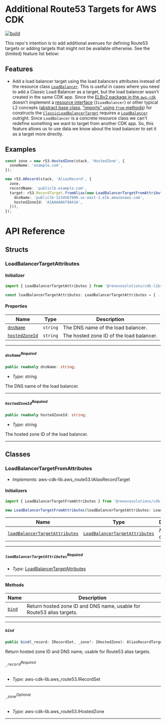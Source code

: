 # Additional Route53 Targets for AWS CDK

[![build](https://github.com/RenovoSolutions/cdk-library-route53targets/actions/workflows/build.yml/badge.svg)](https://github.com/RenovoSolutions/cdk-library-route53targets/actions/workflows/build.yml)

This repo's intention is to add additional avenues for defining Route53 targets or adding targets that might not be available otherwise. See the (limited) feature list below:

## Features

- Add a load balancer target using the load balancers attributes instead of the resource class [`LoadBalancer`](https://docs.aws.amazon.com/cdk/api/v2/docs/aws-cdk-lib.aws_elasticloadbalancing.LoadBalancer.html). This is useful in cases where you need to add a Classic Load Balancer as a target, but the load balancer wasn't created in the same CDK app. Since the [ELBv2 package in the `aws-cdk`](https://github.com/aws/aws-cdk/blob/main/packages/%40aws-cdk/aws-elasticloadbalancing/lib/load-balancer.ts) doesn't implement a [resource interface](https://github.com/aws/aws-cdk/blob/main/docs/DESIGN_GUIDELINES.md#owned-vs-unowned-constructs) (`ILoadBalancer`) or other typical L2 concepts ([abstract base class](https://github.com/aws/aws-cdk/blob/main/docs/DESIGN_GUIDELINES.md#abstract-base), ["imports" using `from` methods](https://github.com/aws/aws-cdk/blob/main/docs/DESIGN_GUIDELINES.md#imports)) for constructs the [`ClassicLoadBalancerTarget`](https://docs.aws.amazon.com/cdk/api/v2/docs/aws-cdk-lib.aws_route53_targets.ClassicLoadBalancerTarget.html) requires a [`LoadBalancer`](https://docs.aws.amazon.com/cdk/api/v2/docs/aws-cdk-lib.aws_elasticloadbalancing.LoadBalancer.html) outright. Since `LoadBalancer` is a concrete resource class we can't redefine something we want to target from another CDK app. So, this feature allows us to use data we know about the load balancer to set it as a target more directly.

## Examples

```typescript
const zone = new r53.HostedZone(stack, 'HostedZone', {
  zoneName: 'example.com',
});

new r53.ARecord(stack, 'AliasRecord', {
  zone,
  recordName: 'publiclb.example.com',
  target: r53.RecordTarget.fromAlias(new LoadBalancerTargetFromAttributes({
    dnsName: 'publiclb-1234567890.us-east-1.elb.amazonaws.com',
    hostedZoneId: 'A1AAAA0A79A41A',
  })),
});
```

# API Reference <a name="API Reference" id="api-reference"></a>


## Structs <a name="Structs" id="Structs"></a>

### LoadBalancerTargetAttributes <a name="LoadBalancerTargetAttributes" id="@renovosolutions/cdk-library-route53targets.LoadBalancerTargetAttributes"></a>

#### Initializer <a name="Initializer" id="@renovosolutions/cdk-library-route53targets.LoadBalancerTargetAttributes.Initializer"></a>

```typescript
import { LoadBalancerTargetAttributes } from '@renovosolutions/cdk-library-route53targets'

const loadBalancerTargetAttributes: LoadBalancerTargetAttributes = { ... }
```

#### Properties <a name="Properties" id="Properties"></a>

| **Name** | **Type** | **Description** |
| --- | --- | --- |
| <code><a href="#@renovosolutions/cdk-library-route53targets.LoadBalancerTargetAttributes.property.dnsName">dnsName</a></code> | <code>string</code> | The DNS name of the load balancer. |
| <code><a href="#@renovosolutions/cdk-library-route53targets.LoadBalancerTargetAttributes.property.hostedZoneId">hostedZoneId</a></code> | <code>string</code> | The hosted zone ID of the load balancer. |

---

##### `dnsName`<sup>Required</sup> <a name="dnsName" id="@renovosolutions/cdk-library-route53targets.LoadBalancerTargetAttributes.property.dnsName"></a>

```typescript
public readonly dnsName: string;
```

- *Type:* string

The DNS name of the load balancer.

---

##### `hostedZoneId`<sup>Required</sup> <a name="hostedZoneId" id="@renovosolutions/cdk-library-route53targets.LoadBalancerTargetAttributes.property.hostedZoneId"></a>

```typescript
public readonly hostedZoneId: string;
```

- *Type:* string

The hosted zone ID of the load balancer.

---

## Classes <a name="Classes" id="Classes"></a>

### LoadBalancerTargetFromAttributes <a name="LoadBalancerTargetFromAttributes" id="@renovosolutions/cdk-library-route53targets.LoadBalancerTargetFromAttributes"></a>

- *Implements:* aws-cdk-lib.aws_route53.IAliasRecordTarget

#### Initializers <a name="Initializers" id="@renovosolutions/cdk-library-route53targets.LoadBalancerTargetFromAttributes.Initializer"></a>

```typescript
import { LoadBalancerTargetFromAttributes } from '@renovosolutions/cdk-library-route53targets'

new LoadBalancerTargetFromAttributes(loadBalancerTargetAttributes: LoadBalancerTargetAttributes)
```

| **Name** | **Type** | **Description** |
| --- | --- | --- |
| <code><a href="#@renovosolutions/cdk-library-route53targets.LoadBalancerTargetFromAttributes.Initializer.parameter.loadBalancerTargetAttributes">loadBalancerTargetAttributes</a></code> | <code><a href="#@renovosolutions/cdk-library-route53targets.LoadBalancerTargetAttributes">LoadBalancerTargetAttributes</a></code> | *No description.* |

---

##### `loadBalancerTargetAttributes`<sup>Required</sup> <a name="loadBalancerTargetAttributes" id="@renovosolutions/cdk-library-route53targets.LoadBalancerTargetFromAttributes.Initializer.parameter.loadBalancerTargetAttributes"></a>

- *Type:* <a href="#@renovosolutions/cdk-library-route53targets.LoadBalancerTargetAttributes">LoadBalancerTargetAttributes</a>

---

#### Methods <a name="Methods" id="Methods"></a>

| **Name** | **Description** |
| --- | --- |
| <code><a href="#@renovosolutions/cdk-library-route53targets.LoadBalancerTargetFromAttributes.bind">bind</a></code> | Return hosted zone ID and DNS name, usable for Route53 alias targets. |

---

##### `bind` <a name="bind" id="@renovosolutions/cdk-library-route53targets.LoadBalancerTargetFromAttributes.bind"></a>

```typescript
public bind(_record: IRecordSet, _zone?: IHostedZone): AliasRecordTargetConfig
```

Return hosted zone ID and DNS name, usable for Route53 alias targets.

###### `_record`<sup>Required</sup> <a name="_record" id="@renovosolutions/cdk-library-route53targets.LoadBalancerTargetFromAttributes.bind.parameter._record"></a>

- *Type:* aws-cdk-lib.aws_route53.IRecordSet

---

###### `_zone`<sup>Optional</sup> <a name="_zone" id="@renovosolutions/cdk-library-route53targets.LoadBalancerTargetFromAttributes.bind.parameter._zone"></a>

- *Type:* aws-cdk-lib.aws_route53.IHostedZone

---





